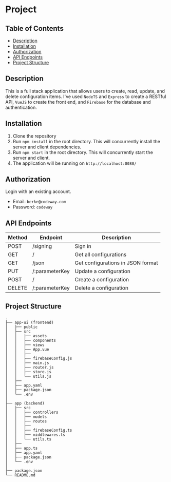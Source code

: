 # Project

## Table of Contents  
<ul>
   <li><a href="#description">Description</a></li>
   <li><a href="#installation">Installation</a></li>
   <li><a href="#authorization">Authorization</a></li>
   <li><a href="#api-endpoints">API Endpoints</a></li>
   <li><a href="#project-structure">Project Structure</a></li>
</ul>



## Description 
This is a full stack application that allows users to create, read, update, and delete configuration items. I've used `NodeTS` and `Express` to create a RESTful API, `VueJS` to create the front end, and `Firebase` for the database and authentication.

## Installation
1. Clone the repository
2. Run `npm install` in the root directory. This will concurrently install the server and client dependencies.
3. Run `npm start` in the root directory. This will concurrently start the server and client.
4. The application will be running on `http://localhost:8080/`

## Authorization
Login with an existing account. 
   - Email: `berke@codeway.com`
   - Password: `codeway`


## API Endpoints
| Method | Endpoint       | Description                       |
| ------ | -------------- | --------------------------------- |
| POST   | /signing       | Sign in                           |
| GET    | /              | Get all configurations            |
| GET    | /json          | Get configurations in JSON format |
| PUT    | /:parameterKey | Update a configuration            |
| POST   | /              | Create a configuration            |
| DELETE | /:parameterKey | Delete a configuration            |


## Project Structure
```
.
├── app-ui (frontend)
│   ├── public
│   ├── src
│   │   ├── assets
│   │   ├── components
│   │   ├── views
│   │   ├── App.vue
│   │   ├──
│   │   ├── firebaseConfig.js
│   │   ├── main.js
│   │   ├── router.js
│   │   ├── store.js
│   │   └── utils.js
│   ├──
│   ├── app.yaml
│   ├── package.json
│   └── .env
│
├── app (backend)
│   ├── src
│   │   ├── controllers
│   │   ├── models
│   │   ├── routes
│   │   ├──
│   │   ├── firebaseConfig.ts
│   │   ├── middlewares.ts
│   │   └── utils.ts
│   ├──
│   ├── app.ts
│   ├── app.yaml
│   ├── package.json
│   └── .env
│
├── package.json
└── README.md
```

